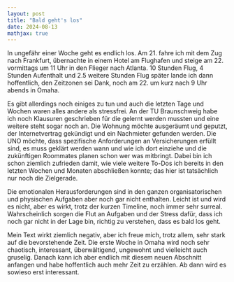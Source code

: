 ```yaml
---
layout: post
title: "Bald geht's los"
date: 2024-08-13
mathjax: true
---
```


In ungefähr einer Woche geht es endlich los. Am 21. fahre ich mit dem Zug nach Frankfurt, übernachte in einem Hotel am Flughafen und steige am 22. vormittags um 11 Uhr in den Flieger nach Atlanta. 10 Stunden Flug, 4 Stunden Aufenthalt und 2.5 weitere Stunden Flug später lande ich dann hoffentlich, den Zeitzonen sei Dank, noch am 22. um kurz nach 9 Uhr abends in Omaha.

Es gibt allerdings noch einiges zu tun und auch die letzten Tage und Wochen waren alles andere als stressfrei. An der TU Braunschweig habe ich noch Klausuren geschrieben für die gelernt werden mussten und eine weitere steht sogar noch an. Die Wohnung möchte ausgeräumt und geputzt, der Internetvertrag gekündigt und ein Nachmieter gefunden werden. Die UNO möchte, dass spezifische Anforderungen an Versicherungen erfüllt sind, es muss geklärt werden wann und wie ich dort einziehe und die zukünftigen Roommates planen schon wer was mitbringt. Dabei bin ich schon ziemlich zufrieden damit, wie viele weitere To-Dos ich bereits in den letzten Wochen und Monaten abschließen konnte; das hier ist tatsächlich nur noch die Zielgerade.

Die emotionalen Herausforderungen sind in den ganzen organisatorischen und physischen Aufgaben aber noch gar nicht enthalten. Leicht ist und wird es nicht, aber es wirkt, trotz der kurzen Timeline, noch immer sehr surreal. Wahrscheinlich sorgen die Flut an Aufgaben und der Stress dafür, dass ich noch gar nicht in der Lage bin, richtig zu verstehen, dass es bald los geht.

Mein Text wirkt ziemlich negativ, aber ich freue mich, trotz allem, sehr stark auf die bevorstehende Zeit. Die erste Woche in Omaha wird noch sehr chaotisch, interessant, überwältigend, ungewohnt und vielleicht auch gruselig. Danach kann ich aber endlich mit diesem neuen Abschnitt anfangen und habe hoffentlich auch mehr Zeit zu erzählen. Ab dann wird es sowieso erst interessant.